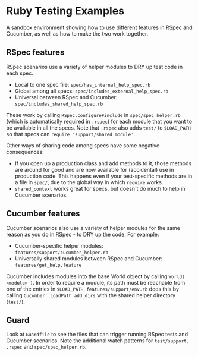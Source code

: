 # Ruby Testing Examples

A sandbox environment showing how to use different features in RSpec and Cucumber, as well as how to make the two work
together.

## RSpec features

RSpec scenarios use a variety of helper modules to DRY up test code in each spec.

- Local to one spec file: `spec/has_internal_help_spec.rb`
- Global among all specs: `spec/includes_external_help_spec.rb`
- Universal between RSpec and Cucumber: `spec/includes_shared_help_spec.rb`

These work by calling `RSpec.configure#include` in `spec/spec_helper.rb` (which is automatically required in `.rspec`)
for each module that you want to be available in all the specs.  Note that `.rspec` also adds `test/` to `$LOAD_PATH` so
that specs can `require 'support/shared_module'`.

Other ways of sharing code among specs have some negative consequences:

- If you open up a production class and add methods to it, those methods are around for good and are now available for
  (accidental) use in production code.  This happens even if your test-specific methods are in a file in `spec/`, due to
  the global way in which `require` works.
- `shared_context` works great for specs, but doesn't do much to help in Cucumber scenarios.

## Cucumber features

Cucumber scenarios also use a variety of helper modules for the same reason as you do in RSpec - to DRY up the code.
For example:

- Cucumber-specific helper modules: `features/support/cucumber_helper.rb`
- Universally shared modules between RSpec and Cucumber: `features/get_help.feature`

Cucumber includes modules into the base World object by calling `World( <module> )`.  In order to require a module, its
path must be reachable from one of the entries in `$LOAD_PATH`.  `features/support/env.rb` does this by calling
`Cucumber::LoadPath.add_dirs` with the shared helper directory (`test/`).

## Guard

Look at `Guardfile` to see the files that can trigger running RSpec tests and Cucumber scenarios.  Note the additional
watch patterns for `test/support`, `.rspec` and `spec/spec_helper.rb`.
